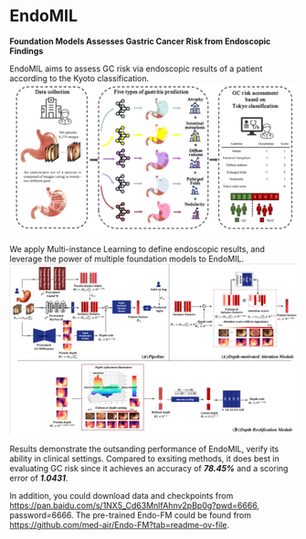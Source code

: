 # EndoMIL
**Foundation Models Assesses Gastric Cancer Risk from Endoscopic Findings**

EndoMIL aims to assess GC risk via endoscopic results of a patient according to the Kyoto classification. 
![image](https://github.com/jcwang123/EndoMIL/blob/main/workflow.png)


We apply Multi-instance Learning to define endoscopic results, and leverage the power of multiple foundation models to EndoMIL.
![image](https://github.com/jcwang123/EndoMIL/blob/main/model.png)

Results demonstrate the outsanding performance of EndoMIL, verify its ability in clinical settings. 
Compared to exsiting methods, it does best in evaluating GC risk since it achieves an accuracy of ***78.45%*** and a scoring error of ***1.0431***.

In addition, you could download data and checkpoints from https://pan.baidu.com/s/1NX5_Cd63MnlfAhnv2pBp0g?pwd=6666, password=6666.
The pre-trained Endo-FM could be found from https://github.com/med-air/Endo-FM?tab=readme-ov-file.

